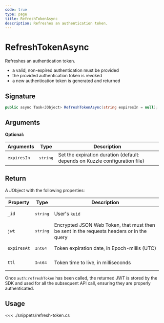 ```yaml
---
code: true
type: page
title: RefreshTokenAsync
description: Refreshes an authentication token.
---
```


# RefreshTokenAsync

Refreshes an authentication token.

- a valid, non-expired authentication must be provided
- the provided authentication token is revoked
- a new authentication token is generated and returned


## Signature

```csharp
public async Task<JObject> RefreshTokenAsync(string expiresIn = null);
```

## Arguments

**Optional:**

| Arguments   | Type              | Description                                                                 |
|-------------|-------------------|-----------------------------------------------------------------------------|
| `expiresIn` | <pre>string</pre> | Set the expiration duration (default: depends on Kuzzle configuration file) |

## Return

A JObject with the following properties:

| Property    | Type              | Description                                                                              |
|-------------|-------------------|------------------------------------------------------------------------------------------|
| `_id`       | <pre>string</pre> | User's `kuid`                                                                            |
| `jwt`       | <pre>string</pre> | Encrypted JSON Web Token, that must then be sent in the requests headers or in the query |
| `expiresAt` | <pre>Int64</pre>  | Token expiration date, in Epoch-millis (UTC)                                             |
| `ttl`       | <pre>Int64</pre>  | Token time to live, in milliseconds                                                      |

Once `auth:refreshToken` has been called, the returned JWT is stored by the SDK and used for all the subsequent API call, ensuring they are properly authenticated.

## Usage

<<< ./snippets/refresh-token.cs